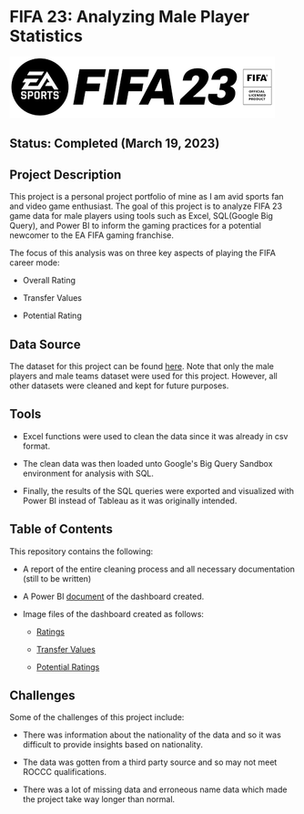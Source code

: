 # **FIFA 23: Analyzing Male Player Statistics**

![screenshot](fifa_logo.png)

## **Status:** Completed (March 19, 2023)

## **Project Description**

This project is a personal project portfolio of mine as I am avid sports fan and video game enthusiast. The goal of this project is to analyze FIFA 23 game data for male players using tools such as Excel, SQL(Google Big Query), and Power BI to inform the gaming practices for a potential newcomer to the EA FIFA gaming franchise. 

The focus of this analysis was on three key aspects of playing the FIFA career mode: 

* Overall Rating 

* Transfer Values

* Potential Rating

## **Data Source**

The dataset for this project can be found [here](https://www.kaggle.com/datasets/stefanoleone992/fifa-23-complete-player-dataset). Note that only the male players and male teams dataset were used for this project. However, all other datasets were cleaned and kept for future purposes.

## **Tools**

* Excel functions were used to clean the data since it was already in csv format. 

* The clean data was then loaded unto Google's Big Query Sandbox environment for analysis with SQL. 

* Finally, the results of the SQL queries were exported and visualized with Power BI instead of Tableau as it was originally intended. 

## **Table of Contents**

This repository contains the following: 

* A report of the entire cleaning process and all necessary documentation (still to be written)

* A Power BI [document](https://github.com/deengini/fifa23_male_players_project/blob/main/FIFA23_male_players.pbix) of the dashboard created. 

* Image files of the dashboard created as follows: 

  * [Ratings](https://github.com/deengini/fifa23_male_players_project/blob/main/FIFA23_male_players_ratings.jpg)

  * [Transfer Values](https://github.com/deengini/fifa23_male_players_project/blob/main/FIFA23_male_players_values.jpg) 

  * [Potential Ratings](https://github.com/deengini/fifa23_male_players_project/blob/main/FIFA23_male_players_potential.jpg)

## **Challenges**

Some of the challenges of this project include: 

* There was information about the nationality of the data and so it was difficult to provide insights based on nationality. 

* The data was gotten from a third party source and so may not meet ROCCC qualifications. 

* There was a lot of missing data and erroneous name data which made the project take way longer than normal. 
